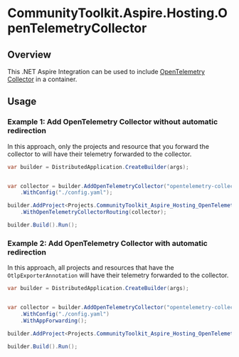 # CommunityToolkit.Aspire.Hosting.OpenTelemetryCollector

## Overview

This .NET Aspire Integration can be used to include [OpenTelemetry Collector](https://github.com/open-telemetry/opentelemetry-collector) in a container.

## Usage

### Example 1: Add OpenTelemetry Collector without automatic redirection

In this approach, only the projects and resource that you forward the collector to will have their telemetry forwarded to the collector.

```csharp
var builder = DistributedApplication.CreateBuilder(args);


var collector = builder.AddOpenTelemetryCollector("opentelemetry-collector")
    .WithConfig("./config.yaml");

builder.AddProject<Projects.CommunityToolkit_Aspire_Hosting_OpenTelemetryCollector_Api>("api")
    .WithOpenTelemetryCollectorRouting(collector);

builder.Build().Run();
```

### Example 2: Add OpenTelemetry Collector with automatic redirection

In this approach, all projects and resources that have the `OtlpExporterAnnotation` will have their telemetry forwarded to the collector.

```csharp
var builder = DistributedApplication.CreateBuilder(args);


var collector = builder.AddOpenTelemetryCollector("opentelemetry-collector")
    .WithConfig("./config.yaml")
    .WithAppForwarding();

builder.AddProject<Projects.CommunityToolkit_Aspire_Hosting_OpenTelemetryCollector_Api>("api");

builder.Build().Run();
```
